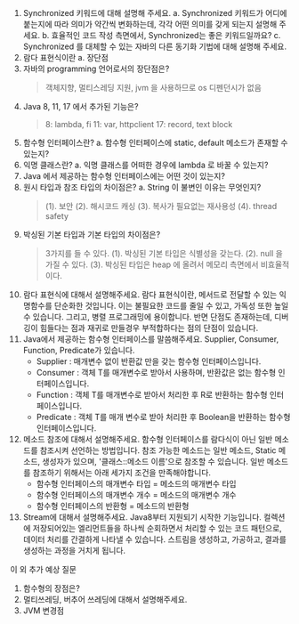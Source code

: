 
1. Synchronized 키워드에 대해 설명해 주세요.
   a. Synchronized 키워드가 어디에 붙는지에 따라 의미가 약간씩 변화하는데, 각각 어떤 의미를 갖게 되는지 설명해 주세요.
   b. 효율적인 코드 작성 측면에서, Synchronized는 좋은 키워드일까요?
   c. Synchronized 를 대체할 수 있는 자바의 다른 동기화 기법에 대해 설명해 주세요.
2. 람다 표현식이란
   a. 장단점
3. 자바의 programming 언어로서의 장단점은?
   > 객체지향, 멀티스레딩 지원, jvm 을 사용하므로 os 디펜던시가 없음
4. Java 8, 11, 17 에서 추가된 기능은?
   > 8: lambda, fi 11: var, httpclient 17: record, text block
5. 함수형 인터페이스란?
   a. 함수형 인터페이스에 static, default 메소드가 존재할 수 있는지?
6. 익명 클래스란?
   a. 익명 클래스를 어떠한 경우에 lambda 로 바꿀 수 있는지?
7. Java 에서 제공하는 함수형 인터페이스에는 어떤 것이 있는지?
8. 원시 타입과 참조 타입의 차이점은?
   a. String 이 불변인 이유는 무엇인지?
   > (1). 보안 (2). 해시코드 캐싱 (3). 복사가 필요없는 재사용성 (4). thread safety
9. 박싱된 기본 타입과 기본 타입의 차이점은?
   > 3가지를 들 수 있다. (1). 박싱된 기본 타입은 식별성을 갖는다. (2). null 을 가질 수 있다. (3). 박싱된 타입은 heap 에 올려서 메모리 측면에서 비효율적이다.
10. 람다 표현식에 대해서 설명해주세요.
    람다 표현식이란, 메서드로 전달할 수 있는 익명함수를 단순화한 것입니다.
    이는 불필요한 코드를 줄일 수 있고, 가독성 또한 높일 수 있습니다.
    그리고, 병렬 프로그래밍에 용이합니다.
    반면 단점도 존재하는데, 디버깅이 힘들다는 점과 재귀로 만들경우 부적합하다는 점의 단점이 있습니다.
11. Java에서 제공하는 함수형 인터페이스를 말씀해주세요.
    Supplier, Consumer, Function, Predicate가 있습니다.
    - Supplier : 매개변수 없이 반환값 만을 갖는 함수형 인터페이스입니다.
    - Consumer : 객체 T를 매개변수로 받아서 사용하며, 반환값은 없는 함수형 인터페이스입니다.
    - Function : 객체 T를 매개변수로 받아서 처리한 후 R로 반환하는 함수형 인터페이스입니다.
    - Predicate : 객체 T를 매개 변수로 받아 처리한 후 Boolean을 반환하는 함수형 인터페이스입니다.
12. 메소드 참조에 대해서 설명해주세요.
    함수형 인터페이스를 람다식이 아닌 일반 메소드를 참조시켜 선언하는 방법입니다.
    참조 가능한 메소드는 일반 메소드, Static 메소드, 생성자가 있으며, '클래스::메소드 이름'으로 참조할 수 있습니다.
    일반 메소드를 참조하기 위해서는 아래 세가지 조건을 만족해야합니다.
    - 함수형 인터페이스의 매개변수 타입 = 메소드의 매개변수 타입
    - 함수형 인터페이스의 매개변수 개수 = 메소드의 매개변수 개수
    - 함수형 인터페이스의 반환형 = 메소드의 반환형
13. Stream에 대해서 설명해주세요.
    Java8부터 지원되기 시작한 기능입니다.
    컬렉션에 저장되어있는 엘리먼트들을 하나씩 순회하면서 처리할 수 있는 코드 패턴으로, 데이터 처리를 간결하게 나타낼 수 있습니다.
    스트림을 생성하고, 가공하고, 결과를 생성하는 과정을 거치게 됩니다.

이 외 추가 예상 질문

1. 함수형의 장점은?
2. 멀티쓰레딩, 버추어 쓰레딩에 대해서 설명해주세요.
3. JVM 변경점
